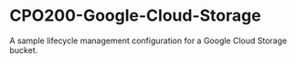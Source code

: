 # CPO200-Google-Cloud-Storage
A sample lifecycle management configuration for a Google Cloud Storage bucket.
